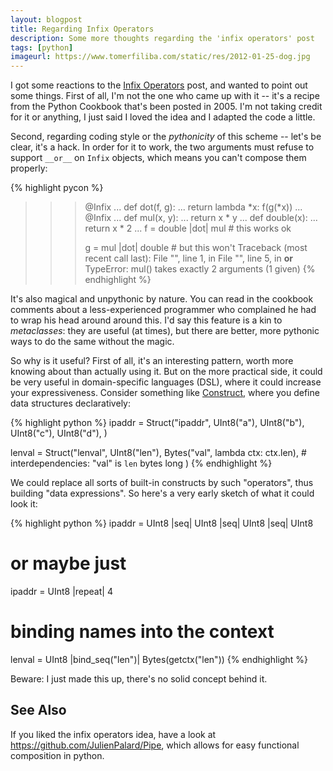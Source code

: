 ```yaml
---
layout: blogpost
title: Regarding Infix Operators
description: Some more thoughts regarding the 'infix operators' post
tags: [python]
imageurl: https://www.tomerfiliba.com/static/res/2012-01-25-dog.jpg
---
```


I got some reactions to the [Infix Operators](https://www.tomerfiliba.com/blog/Infix-Operators) post, and wanted to point
out some things. First of all, I'm not the one who came up with it -- it's a recipe from the
Python Cookbook that's been posted in 2005. I'm not taking credit for it or anything, I just
said I loved the idea and I adapted the code a little.

Second, regarding coding style or the *pythonicity* of this scheme -- let's be clear, it's a hack.
In order for it to work, the two arguments must refuse to support `__or__` on `Infix` objects,
which means you can't compose them properly:

{% highlight pycon %}
>>> @Infix
... def dot(f, g):
...     return lambda *x: f(g(*x))
...
>>> @Infix
... def mul(x, y):
...     return x * y
...
>>> def double(x):
...     return x * 2
...
>>> f = double |dot| mul   # this works ok
>>>
>>> g = mul |dot| double   # but this won't
Traceback (most recent call last):
  File "<stdin>", line 1, in <module>
  File "<stdin>", line 5, in __or__
TypeError: mul() takes exactly 2 arguments (1 given)
{% endhighlight %}

It's also magical and unpythonic by nature. You can read in the cookbook comments about a
less-experienced programmer who complained he had to wrap his head around around this. I'd say this
feature is a kin to *metaclasses*: they are useful (at times), but there are better, more pythonic
ways to do the same without the magic.

So why is it useful? First of all, it's an interesting pattern, worth more knowing about
than actually using it. But on the more practical side, it could be very useful in
domain-specific languages (DSL), where it could increase your expressiveness. Consider something
like [Construct](http://construct.wikispaces.com), where you define data structures declaratively:

{% highlight python %}
ipaddr = Struct("ipaddr",
    UInt8("a"),
    UInt8("b"),
    UInt8("c"),
    UInt8("d"),
)

lenval = Struct("lenval",
    UInt8("len"),
    Bytes("val", lambda ctx: ctx.len),   # interdependencies: "val" is `len` bytes long
)
{% endhighlight %}

We could replace all sorts of built-in constructs by such "operators", thus building "data
expressions". So here's a very early sketch of what it could look it:

{% highlight python %}
ipaddr = UInt8 |seq| UInt8 |seq| UInt8 |seq| UInt8

# or maybe just
ipaddr = UInt8 |repeat| 4

# binding names into the context
lenval = UInt8 |bind_seq("len")| Bytes(getctx("len"))
{% endhighlight %}

Beware: I just made this up, there's no solid concept behind it.


## See Also ##
If you liked the infix operators idea, have a look at <https://github.com/JulienPalard/Pipe>,
which allows for easy functional composition in python.
